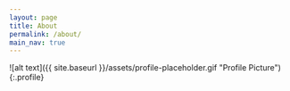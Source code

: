 ```yaml
---
layout: page
title: About
permalink: /about/
main_nav: true
---
```


![alt text]({{ site.baseurl }}/assets/profile-placeholder.gif "Profile Picture"){:.profile}
